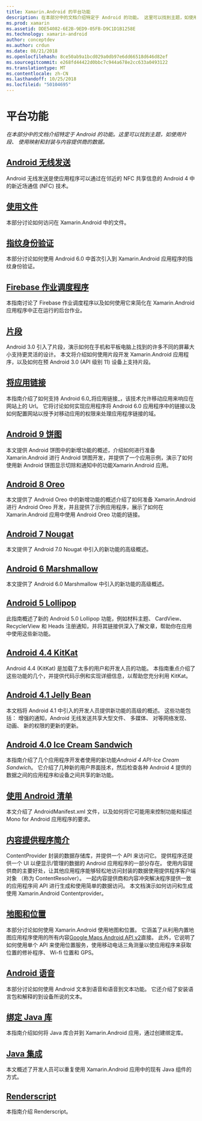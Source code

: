 ```yaml
---
title: Xamarin.Android 的平台功能
description: 在本部分中的文档介绍特定于 Android 的功能。 这里可以找到主题，如使用片段、 使用映射和封装与内容提供商的数据。
ms.prod: xamarin
ms.assetid: DDE54082-6E2B-9ED9-05FB-D9C1D1B1258E
ms.technology: xamarin-android
author: conceptdev
ms.author: crdun
ms.date: 08/21/2018
ms.openlocfilehash: 8ce50ab9a1bcd029a0db97e6dd66518d646d82ef
ms.sourcegitcommit: e268fd44422d0bbc7c944a678e2cc633a0493122
ms.translationtype: MT
ms.contentlocale: zh-CN
ms.lasthandoff: 10/25/2018
ms.locfileid: "50104695"
---
```

# <a name="platform-features"></a>平台功能

_在本部分中的文档介绍特定于 Android 的功能。这里可以找到主题，如使用片段、 使用映射和封装与内容提供商的数据。_

## <a name="android-beamandroidplatformandroid-beammd"></a>[Android 无线发送](~/android/platform/android-beam.md)

Android 无线发送是使应用程序可以通过在邻近的 NFC 共享信息的 Android 4 中的新近场通信 (NFC) 技术。

## <a name="working-with-filesandroidplatformfilesindexmd"></a>[使用文件](~/android/platform/files/index.md)

本部分讨论如何访问在 Xamarin.Android 中的文件。

## <a name="fingerprint-authenticationandroidplatformfingerprint-authenticationindexmd"></a>[指纹身份验证](~/android/platform/fingerprint-authentication/index.md)

本部分讨论如何使用 Android 6.0 中首次引入到 Xamarin.Android 应用程序的指纹身份验证。


## <a name="firebase-job-dispatcherandroidplatformfirebase-job-dispatchermd"></a>[Firebase 作业调度程序](~/android/platform/firebase-job-dispatcher.md)

本指南讨论了 Firebase 作业调度程序以及如何使用它来简化在 Xamarin.Android 应用程序中正在运行的后台作业。

##  <a name="fragmentsandroidplatformfragmentsindexmd"></a>[片段](~/android/platform/fragments/index.md)

Android 3.0 引入了片段，演示如何在手机和平板电脑上找到的许多不同的屏幕大小支持更灵活的设计。 本文将介绍如何使用片段开发 Xamarin.Android 应用程序，以及如何在预 Android 3.0 (API 级别 11) 设备上支持片段。



## <a name="app-linkingandroidplatformapp-linkingmd"></a>[将应用链接](~/android/platform/app-linking.md)

本指南介绍了如何支持 Android 6.0_将应用链接_，该技术允许移动应用来响应在网站上的 Url。 它将讨论如何实现应用程序将 Android 6.0 应用程序中的链接以及如何配置网站以授予对移动应用的权限来处理应用程序链接的域。


##  <a name="android-9-pieandroidplatformpiemd"></a>[Android 9 饼图](~/android/platform/pie.md)

本文提供 Android 饼图中的新增功能的概述，介绍如何进行准备 Xamarin.Android 进行 Android 饼图开发，并提供了一个应用示例，演示了如何使用新 Android 饼图显示切除和通知中的功能Xamarin.Android 应用。


##  <a name="android-8-oreoandroidplatformoreomd"></a>[Android 8 Oreo](~/android/platform/oreo.md)

本文提供了 Android Oreo 中的新增功能的概述介绍了如何准备 Xamarin.Android 进行 Android Oreo 开发，并且提供了示例应用程序，展示了如何在 Xamarin.Android 应用中使用 Android Oreo 功能的链接。



##  <a name="android-7-nougatandroidplatformnougatmd"></a>[Android 7 Nougat](~/android/platform/nougat.md)

本文提供了 Android 7.0 Nougat 中引入的新功能的高级概述。




##  <a name="android-6-marshmallowandroidplatformmarshmallowmd"></a>[Android 6 Marshmallow](~/android/platform/marshmallow.md)

本文提供了 Android 6.0 Marshmallow 中引入的新功能的高级概述。




##  <a name="android-5-lollipopandroidplatformlollipopmd"></a>[Android 5 Lollipop](~/android/platform/lollipop.md)

此指南概述了新的 Android 5.0 Lollipop 功能，例如材料主题、 CardView、 RecyclerView 和 Heads 注册通知，并将其链接供深入了解文章，帮助你在应用中使用这些新功能。



##  <a name="android-44-kitkatandroidplatformkitkatmd"></a>[Android 4.4 KitKat](~/android/platform/kitkat.md)

Android 4.4 (KitKat) 是加载了太多的用户和开发人员的功能。 本指南重点介绍了这些功能的几个，并提供代码示例和实现详细信息，以帮助您充分利用 KitKat。




##  <a name="android-41-jelly-beanandroidplatformjelly-beanmd"></a>[Android 4.1 Jelly Bean](~/android/platform/jelly-bean.md)

本文档将 Android 4.1 中引入的开发人员提供新功能的高级的概述。 这些功能包括： 增强的通知，Android 无线发送共享大型文件、 多媒体、 对等网络发现、 动画、 新的权限的更新的更新。



##  <a name="android-40-ice-cream-sandwichandroidplatformice-cream-sandwichmd"></a>[Android 4.0 Ice Cream Sandwich](~/android/platform/ice-cream-sandwich.md)

本指南介绍了几个应用程序开发者使用的新功能*Android 4 API-Ice Cream Sandwich*。
它介绍了几种新的用户界面技术，然后检查各种 Android 4 提供的数据之间的应用程序和设备之间共享的新功能。


##  <a name="working-with-the-android-manifestandroid-manifestmd"></a>[使用 Android 清单](android-manifest.md)

本文介绍了 AndroidManifest.xml 文件，以及如何将它可能用来控制功能和描述 Mono for Android 应用程序的要求。


##  <a name="introduction-to-content-providersandroidplatformcontent-providersindexmd"></a>[内容提供程序简介](~/android/platform/content-providers/index.md)

ContentProvider 封装的数据存储库，并提供一个 API 来访问它。 提供程序还提供一个 UI 以便显示/管理的数据的 Android 应用程序的一部分存在。 使用内容提供商的主要好处，让其他应用程序能够轻松地访问封装的数据使用提供程序客户端对象 （称为 ContentResolver）。 一起内容提供商和内容冲突解决程序提供一致的应用程序间 API 进行生成和使用简单的数据访问。 本文档演示如何访问和生成使用 Xamarin.Android Contentprovider。



##  <a name="maps-and-locationandroidplatformmaps-and-locationindexmd"></a>[地图和位置](~/android/platform/maps-and-location/index.md)

本部分讨论如何使用 Xamarin.Android 使用地图和位置。 它涵盖了从利用内置地图应用程序使用的所有内容[Google Maps Android API v2](https://developers.google.com/maps/documentation/android/)直接。 此外，它说明了如何使用单个 API 来使用位置服务，使用移动电话三角测量以使应用程序来获取位置的修补程序、 Wi-fi 位置和 GPS。



## <a name="android-speechandroidplatformspeechmd"></a>[Android 语音](~/android/platform/speech.md)

本部分讨论如何使用 Android 文本到语音和语音到文本功能。 它还介绍了安装语言包和解释的到设备所说的文本。


##  <a name="binding-a-java-librarybinding-java-libraryindexmd"></a>[绑定 Java 库](binding-java-library/index.md)

本指南介绍如何将 Java 库合并到 Xamarin.Android 应用，通过创建绑定库。

##  <a name="java-integrationjava-integrationindexmd"></a>[Java 集成](java-integration/index.md)

本文概述了开发人员可以重复使用 Xamarin.Android 应用中的现有 Java 组件的方式。

##  <a name="renderscriptrenderscriptmd"></a>[Renderscript](renderscript.md)

本指南介绍 Renderscript。
